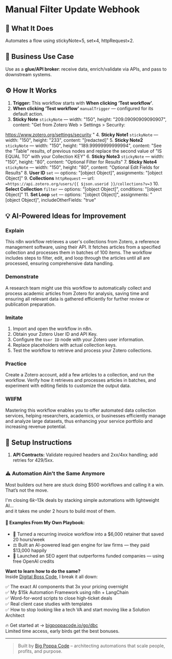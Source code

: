 # Manual Filter Update Webhook
  ## 🚀 What It Does
  Automates a flow using stickyNote×5, set×4, httpRequest×2.
  
  ## 💼 Business Use Case
  Use as a **glue/API broker**: receive data, enrich/validate via APIs, and pass to downstream systems.
  
  ## ⚙️ How It Works
  1. **Trigger:** This workflow starts with **When clicking ‘Test workflow’**.
  2. **When clicking ‘Test workflow’** `manualTrigger` — configured for its default action.
3. **Sticky Note** `stickyNote` — width: "150", height: "209.09090909090907", content: "Get from Zotero Web > Settings > Security:

https://www.zotero.org/settings/security
"
4. **Sticky Note1** `stickyNote` — width: "150", height: "233", content: "[redacted]"
5. **Sticky Note2** `stickyNote` — width: "150", height: "189.99999999999994", content: "See the "Table" results, of previous nodes and replace the second value of "IS EQUAL TO" with your Collection KEY"
6. **Sticky Note3** `stickyNote` — width: "150", height: "80", content: "Optional Filter for Results"
7. **Sticky Note4** `stickyNote` — width: "150", height: "80", content: "Optional Edit Fields for Results"
8. **User ID** `set` — options: "[object Object]", assignments: "[object Object]"
9. **Collections** `httpRequest` — url: `=https://api.zotero.org/users/{{ $json.userid }}/collections?v=3`
10. **Select Collection** `filter` — options: "[object Object]", conditions: "[object Object]"
11. **Set Loop** `set` — options: "[object Object]", assignments: "[object Object]", includeOtherFields: "true"
  
  ## 💡 AI-Powered Ideas for Improvement
  ### Explain
This n8n workflow retrieves a user's collections from Zotero, a reference management software, using their API. It fetches articles from a specified collection and processes them in batches of 100 items. The workflow includes steps to filter, edit, and loop through the articles until all are processed, ensuring comprehensive data handling.

### Demonstrate
A research team might use this workflow to automatically collect and process academic articles from Zotero for analysis, saving time and ensuring all relevant data is gathered efficiently for further review or publication preparation.

### Imitate
1. Import and open the workflow in n8n.
2. Obtain your Zotero User ID and API Key.
3. Configure the `User ID` node with your Zotero user information.
4. Replace placeholders with actual collection keys.
5. Test the workflow to retrieve and process your Zotero collections.

### Practice
Create a Zotero account, add a few articles to a collection, and run the workflow. Verify how it retrieves and processes articles in batches, and experiment with editing fields to customize the output data.

### WIIFM
Mastering this workflow enables you to offer automated data collection services, helping researchers, academics, or businesses efficiently manage and analyze large datasets, thus enhancing your service portfolio and increasing revenue potential.
  
  ## 🔧 Setup Instructions
  1. **API Contracts:** Validate required headers and 2xx/4xx handling; add retries for 429/5xx.
  
### ⚠️ Automation Ain’t the Same Anymore

Most builders out here are stuck doing $500 workflows and calling it a win.  
That’s not the move.  

I'm closing $6k–$13k deals by stacking simple automations with lightweight AI...  
and it takes me under 2 hours to build most of them.

#### 🧠 Examples From My Own Playbook:
- 🔁 Turned a recurring invoice workflow into a $6,000 retainer that saved 20 hours/week  
- ⚖️ Built an AI-powered lead gen engine for law firms — they paid $13,000 happily  
- 🚀 Launched an SEO agent that outperforms funded companies — using free OpenAI credits  

**Want to learn how to do the same?**  
Inside [Digital Boss Code](https://bigpoppacode.io/go/dbc), I break it all down:

✅ The exact AI components that 3x your pricing overnight  
✅ My $15k Automation Framework using n8n + LangChain  
✅ Word-for-word scripts to close high-ticket deals  
✅ Real client case studies with templates  
✅ How to stop looking like a tech VA and start moving like a Solution Architect  

🔥 Get started at → [bigpoppacode.io/go/dbc](https://bigpoppacode.io/go/dbc)  
Limited time access, early birds get the best bonuses.

---
> Built by [Big Poppa Code](https://bigpoppacode.io) – architecting automations that scale people, profits, and purpose.
  